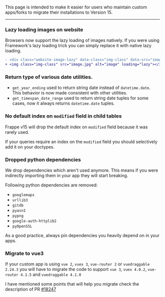 This page is intended to make it easier for users who maintain custom apps/forks to migrate their installations to Version 15. 

---

### Lazy loading images on website

Browsers now support the lazy loading of images natively. If you were using Framework's lazy loading trick you can simply replace it with native lazy loading. 

```diff
- <div class="website-image-lazy" data-class="img-class" data-src="image.jpg" data-alt="image"></div>
+ <img class="img-class" src="image.jpg" alt="image" loading="lazy"></img>
``` 

### Return type of various date utilities. 


- `get_year_ending` used to return string date instead of `datetime.date`. This behavior is now made consistent with other utilities.
- `get_timespan_date_range` used to return string date tuples for some cases, now it always returns `datetime.date` tuples.


### No default index on `modified` field in child tables

Frappe v15 will drop the default index on `modified` field because it was rarely used. 

If your queries require an index on the `modified` field you should selectively add it on your doctypes. 


### Dropped python dependencies

We drop dependencies which aren't used anymore. This means if you were indirectly importing them in your app they will start breaking. 

Following python dependencies are removed:

- `googlemaps`
- `urllib3`
- `gitdb`
- `pyasn1`
- `pypng`
- `google-auth-httplib2`
- `pyOpenSSL`


As a good practice, always pin dependencies you heavily depend on in your apps. 

### Migrate to vue3

If your custom app is using `vue 2`, `vuex 3`, `vue-router 2` or `vuedraggable 2.24.3` you will have to migrate the code to support `vue 3`, `vuex 4.0.2`, `vue-router 4.1.5` and `vuedraggable 4.1.0`

I have mentioned some points that will help you migrate check the description of PR [#18247](https://github.com/frappe/frappe/pull/18247)

